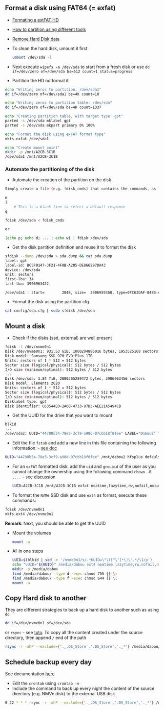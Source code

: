 ## Format a disk using FAT64 (= exfat)

- [Formating a extFAT HD](https://matthew.komputerwiz.net/2015/12/13/formatting-universal-drive.html)
- [How to partition using different tools](https://stackpointer.io/unix/linux-script-to-partition-disk/632/)
- [Remove Hard Disk data](https://how-to.fandom.com/wiki/How_to_wipe_a_hard_drive_clean_in_Linux)

- To clean the hard disk, umount it first
  ```bash
  umount /dev/sda -l
  ```
- Next execute `wipefs -a /dev/sda` to start from a fresh disk or use `dd if=/dev/zero of=/dev/sda bs=512 count=1 status=progress`
- Partition the HD nd format it
```bash
echo "Writing zeros to partition: /dev/sda1"
dd if=/dev/zero of=/dev/sda1 bs=4K count=10

echo "Writing zeros to partition table: /dev/sda"
dd if=/dev/zero of=/dev/sda bs=4K count=1337

echo "Creating partition table, with target type: gpt"
parted -s /dev/sda mklabel gpt
parted -s /dev/sda mkpart primary 0% 100%

echo "Format the disk using exFAT format type"
mkfs.exfat /dev/sda1

echo "Create mount point"
mkdir -p /mnt/A2CB-3C1B
/dev/sda1 /mnt/A2CB-3C1B
```

### Automate the partitioning of the disk

- Automate the creation of the partition on the disk
```bash
Simply create a file (e.g. fdisk_cmds) that contains the commands, as for instance:

n
1
    # This is a blank line to select a default response
q

fdisk /dev/sda < fdisk_cmds

or

(echo p; echo d; ... ; echo w) | fdisk /dev/sda
```

- Get the disk partition definition and reuse it to format the disk
```bash
sfdisk --dump /dev/sda > sda.dump && cat sda.dump
label: gpt
label-id: BC5F9147-3F21-4F0B-A285-DE866297DA43
device: /dev/sda
unit: sectors
first-lba: 34
last-lba: 3906963422

/dev/sda1 : start=        2048, size=  3906959360, type=0FC63DAF-8483-4772-8E79-3D69D8477DE4, uuid=00B515BC-DEA9-490B-A350-CB77A7971F02, name="primary"
```
- Format the disk using the partition cfg
```bash
cat config/sda.cfg | sudo sfdisk /dev/sda
```

## Mount a disk

- Check if the disks (ssd, external) are well present
```bash
fdisk -l /dev/nvme0n1
Disk /dev/nvme0n1: 931.53 GiB, 1000204886016 bytes, 1953525168 sectors
Disk model: Samsung SSD 970 EVO Plus 1TB
Units: sectors of 1 * 512 = 512 bytes
Sector size (logical/physical): 512 bytes / 512 bytes
I/O size (minimum/optimal): 512 bytes / 512 bytes
...
Disk /dev/sda: 1.84 TiB, 2000365289472 bytes, 3906963456 sectors
Disk model: Elements 2620
Units: sectors of 1 * 512 = 512 bytes
Sector size (logical/physical): 512 bytes / 512 bytes
I/O size (minimum/optimal): 512 bytes / 512 bytes
Disklabel type: gpt
Disk identifier: C63544E0-2A68-4733-87D3-AEE21A5494CB
```
- Get the UUID for the drive that you want to mount
```bash
blkid
...
/dev/sda2: UUID="44788b34-78e3-3cf9-a98d-07cbb18f8fee" LABEL="Dabou2" TYPE="hfsplus" PARTUUID="eac98ec4-4f16-4879-ba61-aa472304c5a3"
```
- Edit the file `fstab` and add a new line in this file containing the following information: - [see doc](https://techguides.yt/guides/how-to-partition-format-and-auto-mount-disk-on-ubuntu-20-04/)
```bash
UUID="44788b34-78e3-3cf9-a98d-07cbb18f8fee" /mnt/dabou2 hfsplus defaults 0 0
```
- For an `exFAT` formatted disk, add the `uid` and `groupid` of the user as you cannot change the ownership using the following command `chown -R ....` - see [discussion](https://stackoverflow.com/questions/25559700/chown-command-returning-operation-not-permitted)
  ```bash
  UUID=A2CB-3C1B /mnt/A2CB-3C1B exfat noatime,lazytime,rw,nofail,noauto,x-systemd.automount,gid=1000,uid=1000
  ```
- To format the `NVMe` SSD disk and use `ext4` as format, execute these commands:
```bash
fdisk /dev/nvme0n1
mkfs.ext4 /dev/nvme0n1
```
**Remark**: Next, you should be able to get the UUID

- Mount the volumes
  ```bash
  mount -a
  ```
- All in one steps
  ```bash
  UUID=$(blkid | sed -n '/nvme0n1/s/.*UUID=\"\([^\"]*\)\".*/\1/p')
  echo "UUID="${UUID}" /media/dabou ext4 noatime,lazytime,rw,nofail,noauto,x-systemd.automount" >> /etc/fstab
  mkdir -p /media/dabou
  find /media/dabou/ -type d -exec chmod 755 {} \;
  find /media/dabou/ -type f -exec chmod 644 {} \;
  mount -a
  ```
## Copy Hard disk to another

They are different strategies to back up a hard disk to another such as using `dd`
```bash
dd if=/dev/nvme0n1 of=/dev/sda
```
or `rsync` - see [tuto](http://doc.ubuntu-fr.org/rsync). To copy all the content created under the source directory, then append `/` end of the path
```bash
rsync -r -ahP --exclude={'._.DS_Store','.DS_Store','._*'} /media/dabou/ /media/dabou2
```

## Schedule backup every day

See documentation [here](https://www.howtogeek.com/135533/how-to-use-rsync-to-backup-your-data-on-linux/)

- Edit the `crontab` using `crontab -e`
- Include the command to back up every night the content of the source directory (e.g. NMVe disk) to the external USB disk
```bash
0 22 * * * rsync -r -ahP --exclude={'._.DS_Store','.DS_Store','._*'} /media/dabou/ /media/dabou2
```
